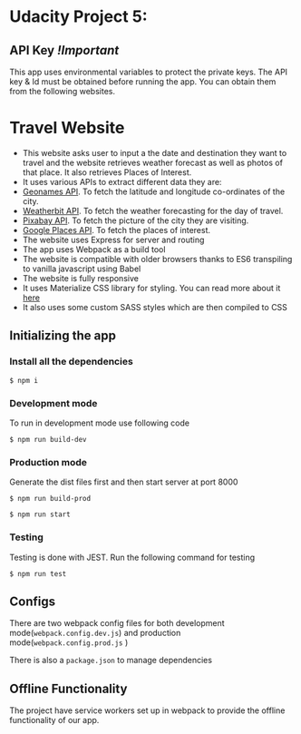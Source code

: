 # Udacity Project 5:

## API Key _!Important_

This app uses environmental variables to protect the private keys. The API key & Id must be obtained before running the app. You can obtain them from the following websites.

# Travel Website

- This website asks user to input a the date and destination they want to travel and the website retrieves weather forecast as well as photos of that place. It also retrieves Places of Interest.
- It uses various APIs to extract different data they are:
- [Geonames API](http://www.geonames.org/export/web-services.html). To fetch the latitude and longitude co-ordinates of the city.
- [Weatherbit API](https://www.weatherbit.io/account/create). To fetch the weather forecasting for the day of travel.
- [Pixabay API](https://pixabay.com/api/docs/). To fetch the picture of the city they are visiting.
- [Google Places API](https://developers.google.com/places/web-service/search). To fetch the places of interest.
- The website uses Express for server and routing
- The app uses Webpack as a build tool
- The website is compatible with older browsers thanks to ES6 transpiling to vanilla javascript using Babel
- The website is fully responsive
- It uses Materialize CSS library for styling. You can read more about it [here](https://materializecss.com/getting-started.html)
- It also uses some custom SASS styles which are then compiled to CSS

## Initializing the app

### Install all the dependencies

`$ npm i`

### Development mode

To run in development mode use following code

`$ npm run build-dev`

### Production mode

Generate the dist files first and then start server at port 8000

`$ npm run build-prod`

`$ npm run start`

### Testing

Testing is done with JEST. Run the following command for testing

`$ npm run test`

## Configs

There are two webpack config files for both development mode(`webpack.config.dev.js`) and production mode(`webpack.config.prod.js` )

There is also a `package.json` to manage dependencies

## Offline Functionality

The project have service workers set up in webpack to provide the offline functionality of our app.
